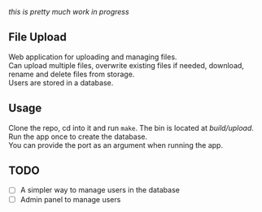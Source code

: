 *this is pretty much work in progress*

## File Upload
Web application for uploading and managing files. \
Can upload multiple files, overwrite existing files if needed, download, rename and delete files from storage. \
Users are stored in a database.

## Usage
Clone the repo, cd into it and run `make`. The bin is located at *build/upload*. \
Run the app once to create the database. \
You can provide the port as an argument when running the app.

## TODO
- [ ] A simpler way to manage users in the database
- [ ] Admin panel to manage users
